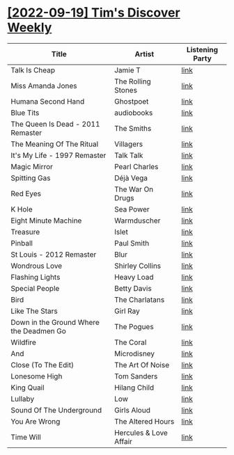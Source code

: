 # [[2022-09-19] Tim's Discover Weekly](https://open.spotify.com/user/zachthehammer/playlist/4Qn9S5yIfFv6hZYcNkhtGG)

| Title | Artist | Listening Party |
| --- | --- | --- |
| Talk Is Cheap | Jamie T | [link](https://timstwitterlisteningparty.com/pages/replay/feed_1118.html) |
| Miss Amanda Jones | The Rolling Stones | [link]() |
| Humana Second Hand | Ghostpoet | [link](https://timstwitterlisteningparty.com/pages/replay/feed_571.html) |
| Blue Tits | audiobooks | [link](https://timstwitterlisteningparty.com/pages/replay/feed_973.html) |
| The Queen Is Dead - 2011 Remaster | The Smiths | [link](https://timstwitterlisteningparty.com/pages/replay/feed_423.html) |
| The Meaning Of The Ritual | Villagers | [link](https://timstwitterlisteningparty.com/pages/replay/feed_330.html) |
| It's My Life - 1997 Remaster | Talk Talk | [link]() |
| Magic Mirror | Pearl Charles | [link](https://timstwitterlisteningparty.com/pages/replay/feed_698.html) |
| Spitting Gas | Déjà Vega | [link](https://timstwitterlisteningparty.com/pages/replay/feed_1005.html) |
| Red Eyes | The War On Drugs | [link](https://timstwitterlisteningparty.com/pages/replay/feed_953.html) |
| K Hole | Sea Power | [link](https://timstwitterlisteningparty.com/pages/replay/feed_96.html) |
| Eight Minute Machine | Warmduscher | [link](https://timstwitterlisteningparty.com/pages/replay/feed_1107.html) |
| Treasure | Islet | [link](https://timstwitterlisteningparty.com/pages/replay/feed_682.html) |
| Pinball | Paul Smith | [link](https://timstwitterlisteningparty.com/pages/replay/feed_495.html) |
| St Louis - 2012 Remaster | Blur | [link](https://timstwitterlisteningparty.com/pages/replay/feed_390.html) |
| Wondrous Love | Shirley Collins | [link](https://timstwitterlisteningparty.com/pages/replay/feed_351.html) |
| Flashing Lights | Heavy Load | [link](https://timstwitterlisteningparty.com/pages/replay/feed_553.html) |
| Special People | Betty Davis | [link]() |
| Bird | The Charlatans | [link](https://timstwitterlisteningparty.com/pages/replay/feed_472.html) |
| Like The Stars | Girl Ray | [link](https://timstwitterlisteningparty.com/pages/replay/feed_193.html) |
| Down in the Ground Where the Deadmen Go | The Pogues | [link](https://timstwitterlisteningparty.com/pages/replay/feed_271.html) |
| Wildfire | The Coral | [link](https://timstwitterlisteningparty.com/pages/replay/feed_54.html) |
| And | Microdisney | [link](https://timstwitterlisteningparty.com/pages/replay/feed_887.html) |
| Close (To The Edit) | The Art Of Noise | [link](https://timstwitterlisteningparty.com/pages/replay/feed_354.html) |
| Lonesome High | Tom Sanders | [link](https://timstwitterlisteningparty.com/pages/replay/feed_706.html) |
| King Quail | Hilang Child | [link](https://timstwitterlisteningparty.com/pages/replay/feed_617.html) |
| Lullaby | Low | [link](https://timstwitterlisteningparty.com/pages/replay/feed_120.html) |
| Sound Of The Underground | Girls Aloud | [link]() |
| You Are Wrong | The Altered Hours | [link](https://timstwitterlisteningparty.com/pages/replay/feed_992.html) |
| Time Will | Hercules & Love Affair | [link](https://timstwitterlisteningparty.com/pages/replay/feed_72.html) |
